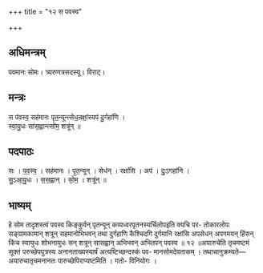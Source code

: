 +++
title = "१२ स पवस्व"

+++
## अधिमन्त्रम्
पवमानः सोमः। त्र्यरुणत्रसदस्यू। विराट्।

## मन्त्रः
स प॑वस्व॒ सह॑मानः पृत॒न्यून्त्सेध॒न्रक्षां॒स्यप॑ दु॒र्गहा॑णि ।  
स्वा॒यु॒धः सा॑स॒ह्वान्त्सो॑म॒ शत्रू॑न् ॥

## पदपाठः
सः । प॒व॒स्व॒ । सह॑मानः । पृ॒त॒न्यून् । सेध॑न् । रक्षां॑सि । अप॑ । दुः॒ऽगहा॑नि ।  
सु॒ऽआ॒यु॒धः । स॒स॒ह्वान् । सो॒म॒ । शत्रू॑न् ॥

## भाष्यम्
हे सोम तादृशस्त्वं पवस्व किङ्कुर्वन् पृतन्यून् कव्यध्वरपृतनस्यर्चिलोपइति क्यचि पर- तोकारलोपः सङ्ग्रामकामान् शत्रून् सहमानोभिभवन् तथा दुर्गहाणि कैश्चिदगि दुर्गमानि रक्षांसि अपसेधन् अपगमयन् हिंसन् किंच स्वायुधः शोभनायुधः सन् शत्रून् सासह्वान् अभिभवन् अभितपन् पवस्व ॥ १२ ॥अयारुचेति तृचमष्टमं सूक्तं परुच्छेपपुत्रस्य अनानताख्यस्यार्षं अत्यष्टिच्छन्दस्कं पव- मानसोमदेवताकम् । तथाचानुक्रम्यते—अयारुचातृचमनानतः पारुच्छेपिराप्यष्टमिति । गतो- विनियोगः ।